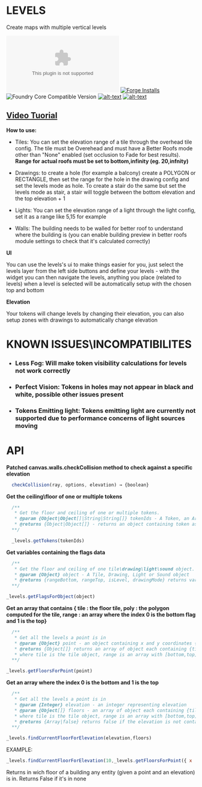 # LEVELS
Create maps with multiple vertical levels

![Latest Release Download Count](https://img.shields.io/github/downloads/theripper93/Levels/latest/module.zip?color=2b82fc&label=DOWNLOADS&style=for-the-badge) [![Forge Installs](https://img.shields.io/badge/dynamic/json?label=Forge%20Installs&query=package.installs&suffix=%25&url=https%3A%2F%2Fforge-vtt.com%2Fapi%2Fbazaar%2Fpackage%2Flevels&colorB=03ff1c&style=for-the-badge)](https://forge-vtt.com/bazaar#package=levels) ![Foundry Core Compatible Version](https://img.shields.io/badge/dynamic/json.svg?url=https%3A%2F%2Fraw.githubusercontent.com%2Ftheripper93%2FLevels%2Fmain%2Fmodule.json&label=Foundry%20Version&query=$.compatibleCoreVersion&colorB=orange&style=for-the-badge) [![alt-text](https://img.shields.io/badge/-Patreon-%23ff424d?style=for-the-badge)](https://www.patreon.com/theripper93) [![alt-text](https://img.shields.io/badge/-Discord-%235662f6?style=for-the-badge)](https://discord.gg/F53gBjR97G)

## [Video Tuorial](https://youtu.be/VDOp1nNTwF0)

**How to use:**

* Tiles: You can set the elevation range of a tile through the overhead tile config. The tile must be Overehead and must have a Better Roofs mode other than "None" enabled (set occlusion to Fade for best results). **Range for actual roofs must be set to bottom,infinity (eg. 20,infnity)**

* Drawings: to create a hole (for example a balcony) create a POLYGON or RECTANGLE, then set the range for the hole in the drawing config and set the levels mode as hole. To create a stair do the same but set the levels mode as stair, a stair will toggle between the bottom elevation and the top elevation + 1

* Lights: You can set the elevation range of a light through the light config, set it as a range like 5,15 for example

* Walls: The building needs to be walled for better roof to understand where the building is (you can enable building preview in better roofs module settings to check that it's calculated correctly)

**UI**

You can use the levels's ui to make things easier for you, just select the levels layer from the left side buttons and define your levels - with the widget you can then navigate the levels, anything you place (related to levels) when a level is selected will be automatically setup with the chosen top and bottom

**Elevation**

Your tokens will change levels by changing their elevation, you can also setup zones with drawings to automatically change elevation

# **KNOWN ISSUES\INCOMPATIBILITES**

* ### **Less Fog**: Will make token visibility calculations for levels not work correctly
* ### **Perfect Vision**: Tokens in holes may not appear in black and white, possible other issues present
* ### **Tokens Emitting light**: Tokens emitting light are currently not supported due to performance concerns of light sources moving

# **API**

**Patched canvas.walls.checkCollision method to check against a specific elevation**

```js
  checkCollision(ray, options, elevation) → {boolean}
```

**Get the ceiling\floor of one or multiple tokens**

```js
  /**
   * Get the floor and ceiling of one or multiple tokens.
   * @param {Object|Object[]|String|String[]} tokenIds - A Token, an Array of Tokens, a Token ID or an Array of Tokens IDs
   * @returns {Object|Object[]} - returns an object containing token as the token object and range as an Array with 0 = Floor 1 = Ceiling
  **/

  _levels.getTokens(tokenIds)
```

**Get variables containing the flags data**

```js
  /**
   * Get the floor and ceiling of one tile\drawing\light\sound object.
   * @param {Object} object - A Tile, Drawing, Light or Sound object
   * @returns {rangeBottom, rangeTop, isLevel, drawingMode} returns variables containing the flags data
  **/

_levels.getFlagsForObject(object)
```

**Get an array that contains { tile : the floor tile, poly : the polygon computed for the tile, range : an array where the index 0 is the bottom flag and 1 is the top}**

```js
  /**
   * Get all the levels a point is in
   * @param {Object} point - an object containing x and y coordinates {x:x,y:y}
   * @returns {Object[]} returns an array of object each containing {tile,range,poly}
   * where tile is the tile object, range is an array with [bottom,top] and poly is the polygon computed for the room
  **/

_levels.getFloorsForPoint(point)
```

**Get an array where the index 0 is the bottom and 1 is the top**

```js
  /**
   * Get all the levels a point is in
   * @param {Integer} elevation - an integer representing elevation
   * @param {Object[]} floors - an array of object each containing {tile,range,poly}
   * where tile is the tile object, range is an array with [bottom,top] and poly is the polygon computed for the room
   * @returns {Array|false} returns false if the elevation is not contained in any of the provided floors, return an Array with [bottom,top] if one is found
  **/

_levels.findCurrentFloorForElevation(elevation,floors)
```

EXAMPLE:

```js
_levels.findCurrentFloorForElevation(10,_levels.getFloorsForPoint({ x : token.center.x , y : token.center.y }))
```
Returns in wich floor of a building any entity (given a point and an elevation) is in. Returns False if it's in none

